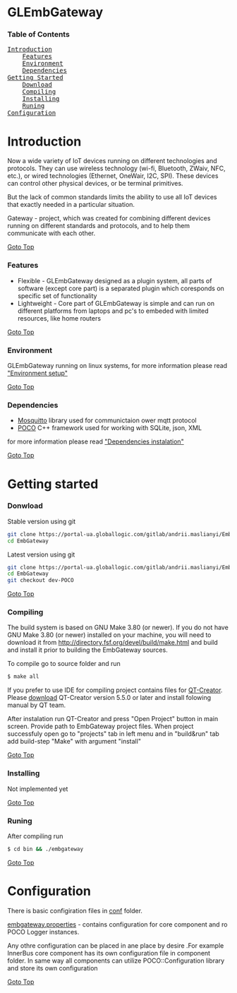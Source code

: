 GLEmbGateway
============

### Table of Contents
<pre>
<a href="#introduction">Introduction</a>
    <a href="#features">Features</a>
    <a href="#environment">Environment</a>
    <a href="#dependencies">Dependencies</a>
<a href="#getting-started">Getting Started</a>
    <a href="#download">Download</a>
    <a href="#compiling">Compiling</a>
    <a href="#installing">Installing</a>
    <a href="#runing">Runing</a>
<a href="#configuration">Configuration</a>
</pre>

# Introduction
Now a wide variety of IoT devices running on different technologies and protocols. They can use wireless technology (wi-fi, Bluetooth, ZWaiv, NFC, etc.), or wired technologies (Ethernet, OneWair, I2C, SPI). These devices can control other physical devices, or be terminal primitives.

But the lack of common standards limits the ability to use all IoT devices that exactly needed in a particular situation.

Gateway - project, which was created for combining different devices running on different standards and protocols, and to help them communicate with each other.

 [Goto Top](#table-of-contents)

### Features
 * Flexible - GLEmbGateway designed as a plugin system, all parts of software (except core part) is a separated plugin which coresponds on specific set of functionality
 * Lightweight - Core part of GLEmbGateway is simple and can run on different platforms from laptops and pc's to embeded with limited resources, like home routers

 [Goto Top](#table-of-contents)

### Environment
GLEmbGateway running on linux systems, for more information please read ["Environment setup"](docs/environment.md)

 [Goto Top](#table-of-contents)

### Dependencies
 * [Mosquitto](https://mosquitto.org/) library used for communictaion ower mqtt protocol
 * [POCO](https://pocoproject.org/)  C++ framework used for working with SQLite, json, XML

for more information please read ["Dependencies instalation"](docs/dependencies.md)

 [Goto Top](#table-of-contents)

# Getting started
### Donwload
Stable version using git 
```bash
git clone https://portal-ua.globallogic.com/gitlab/andrii.maslianyi/EmbGateway.git
cd EmbGateway
```

Latest version using git 
```bash
git clone https://portal-ua.globallogic.com/gitlab/andrii.maslianyi/EmbGateway.git
cd EmbGateway
git checkout dev-POCO
```

 [Goto Top](#table-of-contents)

### Compiling
The build system is based on GNU Make 3.80 (or newer). If you do not have GNU Make 3.80 (or newer) installed on your machine, you will need to download it from <http://directory.fsf.org/devel/build/make.html> and build and install it prior to building the EmbGateway sources.

To compile go to source folder and run
```bash
$ make all
```

If you prefer to use IDE for compiling project contains files for [QT-Creator](https://www.qt.io/ide/). Please [download](https://www.qt.io/download/) QT-Creator version 5.5.0 or later and install folowing manual by QT team.

After instalation run QT-Creator and press "Open Project" button in main screen. Provide path to EmbGateway project files. When project successfuly open go to "projects" tab in left menu and in "build&run" tab add build-step "Make" with argument "install"

[Goto Top](#table-of-contents)

### Installing
Not implemented yet

[Goto Top](#table-of-contents)

### Runing
After compiling run
```bash
$ cd bin && ./embgateway
```

[Goto Top](#table-of-contents)

# Configuration
There is basic configiration files in [conf](conf/) folder.

[embgateway.properties](conf/embgateway.properties) - contains configuration for core component and ro POCO Logger instances.

Any othre configuration can be placed in ane place by desire .For example InnerBus core component has its own configuration file in component folder.
In same way all components can utilize POCO::Configuration library and store its own configuration

[Goto Top](#table-of-contents)